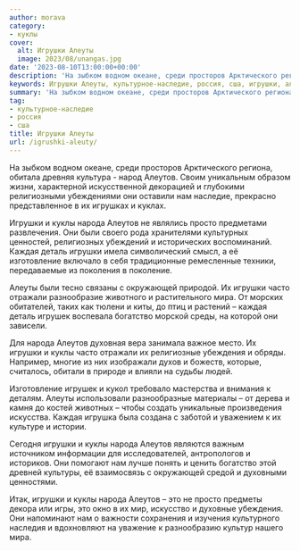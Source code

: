 ```yaml
---
author: morava
category:
- куклы
cover:
  alt: Игрушки Алеуты
  image: 2023/08/unangas.jpg
date: '2023-08-10T13:00:00+00:00'
description: 'На зыбком водном океане, среди просторов Арктического региона, обитала древняя культура - народ Алеутов. Своим уникальным образом жизни, характерной...'
keywords: Игрушки Алеуты, культурное-наследие, россия, сша, игрушки, алеутов, куклы, народа, нам, каждая, просто, деталь, изготовление, алеуты, окружающей, часто, отражали, мира, игрушек
summary: 'На зыбком водном океане, среди просторов Арктического региона, обитала древняя культура - народ Алеутов. Своим уникальным образом жизни, характерной...'
tag:
- культурное-наследие
- россия
- сша
title: Игрушки Алеуты
url: /igrushki-aleuty/
---
```


На зыбком водном океане, среди просторов Арктического региона, обитала древняя культура \- народ Алеутов. Своим уникальным образом жизни, характерной искусственной декорацией и глубокими религиозными убеждениями они оставили нам наследие, прекрасно представленное в их игрушках и куклах.

Игрушки и куклы народа Алеутов не являлись просто предметами развлечения. Они были своего рода хранителями культурных ценностей, религиозных убеждений и исторических воспоминаний. Каждая деталь игрушки имела символический смысл, а её изготовление включало в себя традиционные ремесленные техники, передаваемые из поколения в поколение.

Алеуты были тесно связаны с окружающей природой. Их игрушки часто отражали разнообразие животного и растительного мира. От морских обитателей, таких как тюлени и киты, до птиц и растений – каждая деталь игрушек воспевала богатство морской среды, на которой они зависели.

Для народа Алеутов духовная вера занимала важное место. Их игрушки и куклы часто отражали их религиозные убеждения и обряды. Например, многие из них изображали духов и божеств, которые, считалось, обитали в природе и влияли на судьбы людей.

Изготовление игрушек и кукол требовало мастерства и внимания к деталям. Алеуты использовали разнообразные материалы – от дерева и камня до костей животных – чтобы создать уникальные произведения искусства. Каждая игрушка была создана с заботой и уважением к их культуре и истории.

Сегодня игрушки и куклы народа Алеутов являются важным источником информации для исследователей, антропологов и историков. Они помогают нам лучше понять и ценить богатство этой древней культуры, её взаимосвязь с окружающей средой и духовными ценностями.

Итак, игрушки и куклы народа Алеутов – это не просто предметы декора или игры, это окно в их мир, искусство и духовные убеждения. Они напоминают нам о важности сохранения и изучения культурного наследия и вдохновляют на уважение к разнообразию культур нашего мира.